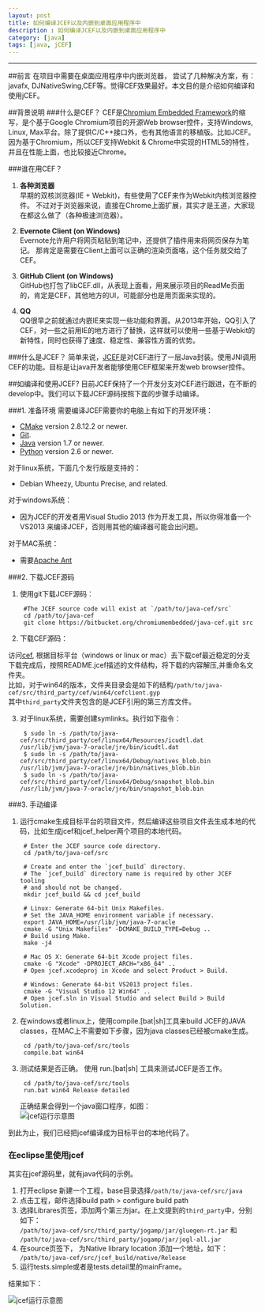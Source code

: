 ```yaml
---
layout: post
title: 如何编译JCEF以及内嵌到桌面应用程序中
description : 如何编译JCEF以及内嵌到桌面应用程序中
category: [java]
tags: [java, jCEF]
---
```



-----------------------


<div class="toc">
			
</div>

##前言
在项目中需要在桌面应用程序中内嵌浏览器， 尝试了几种解决方案，有：javafx, DJNativeSwing,CEF等。觉得CEF效果最好。本文目的是介绍如何编译和使用jCEF。

##背景说明
###什么是CEF？
CEF是[Chromium Embedded Framework](https://bitbucket.org/chromiumembedded/CEF)的缩写，是个基于Google Chromium项目的开源Web browser控件，支持Windows, Linux, Max平台。除了提供C/C++接口外，也有其他语言的移植版。比如JCEF。
因为基于Chromium，所以CEF支持Webkit & Chrome中实现的HTML5的特性，并且在性能上面，也比较接近Chrome。

###谁在用CEF？

1. **各种浏览器**    
早期的双核浏览器(IE + Webkit)，有些使用了CEF来作为Webkit内核浏览器控件。
不过对于浏览器来说，直接在Chrome上面扩展，其实才是王道，大家现在都这么做了（各种极速浏览器）。

2. **Evernote Client (on Windows)**    
Evernote允许用户将网页粘贴到笔记中，还提供了插件用来将网页保存为笔记。
那肯定是需要在Client上面可以正确的渲染页面咯，这个任务就交给了CEF。

3. **GitHub Client (on Windows)**	
GitHub也打包了libCEF.dll，从表现上面看，用来展示项目的ReadMe页面的，肯定是CEF，其他地方的UI，可能部分也是用页面来实现的。

4. **QQ**	
QQ很早之前就通过内嵌IE来实现一些功能和界面。从2013年开始，QQ引入了CEF，对一些之前用IE的地方进行了替换，这样就可以使用一些基于Webkit的新特性，同时也获得了速度、稳定性、兼容性方面的优势。

###什么是JCEF？
简单来说，[JCEF](https://bitbucket.org/chromiumembedded/java-cef)是对CEF进行了一层Java封装。使用JNI调用CEF的功能。目标是让java开发者能够使用CEF框架来开发web browser控件。


##如编译和使用JCEF?
目前JCEF保持了一个开发分支对CEF进行跟进，在不断的develop中。我们可以下载JCEF源码按照下面的步骤手动编译。

###1. 准备环境
需要编译JCEF需要你的电脑上有如下的开发环境：

+ [CMake](http://cmake.org/download/) version 2.8.12.2 or newer.
+ [Git](https://git-scm.com/book/en/v2/Getting-Started-Installing-Git).
+ [Java](https://java.com/en/download/) version 1.7 or newer.
+ [Python](https://www.python.org/downloads/) version 2.6 or newer.

对于linux系统，下面几个发行版是支持的：    	

+ Debian Wheezy, Ubuntu Precise, and related.
 
对于windows系统：	

+ 因为JCEF的开发者用Visual Studio 2013 作为开发工具，所以你得准备一个VS2013 来编译JCEF，否则用其他的编译器可能会出问题。
 
对于MAC系统：	

+ 需要[Apache Ant](https://ant.apache.org/bindownload.cgi)

###2. 下载JCEF源码

1. 使用git下载JCEF源码：

		#The JCEF source code will exist at `/path/to/java-cef/src`
		cd /path/to/java-cef
		git clone https://bitbucket.org/chromiumembedded/java-cef.git src

		
2. <p>下载CEF源码： </p> 	
访问[cef](http://cefbuilds.com), 根据目标平台（windows or linux or mac）去下载cef最近稳定的分支下载完成后，按照README.jcef描述的文件结构，将下载的内容解压,并重命名文件夹。  
比如，对于win64的版本，文件夹目录会是如下的结构`/path/to/java-cef/src/third_party/cef/win64/cefclient.gyp`		
其中`third_party`文件夹包含的是JCEF引用的第三方库文件。

3. 对于linux系统，需要创建symlinks。执行如下指令：

		$ sudo ln -s /path/to/java-cef/src/third_party/cef/linux64/Resources/icudtl.dat /usr/lib/jvm/java-7-oracle/jre/bin/icudtl.dat
		$ sudo ln -s /path/to/java-cef/src/third_party/cef/linux64/Debug/natives_blob.bin /usr/lib/jvm/java-7-oracle/jre/bin/natives_blob.bin
		$ sudo ln -s /path/to/java-cef/src/third_party/cef/linux64/Debug/snapshot_blob.bin /usr/lib/jvm/java-7-oracle/jre/bin/snapshot_blob.bin
		
###3. 手动编译
1. 运行cmake生成目标平台的项目文件，然后编译这些项目文件去生成本地的代码，比如生成jcef和jcef_helper两个项目的本地代码。

		# Enter the JCEF source code directory.
		cd /path/to/java-cef/src

		# Create and enter the `jcef_build` directory.
		# The `jcef_build` directory name is required by other JCEF tooling
		# and should not be changed.
		mkdir jcef_build && cd jcef_build

		# Linux: Generate 64-bit Unix Makefiles.
		# Set the JAVA_HOME environment variable if necessary.
		export JAVA_HOME=/usr/lib/jvm/java-7-oracle
		cmake -G "Unix Makefiles" -DCMAKE_BUILD_TYPE=Debug ..
		# Build using Make.
		make -j4

		# Mac OS X: Generate 64-bit Xcode project files.
		cmake -G "Xcode" -DPROJECT_ARCH="x86_64" ..
		# Open jcef.xcodeproj in Xcode and select Product > Build.

		# Windows: Generate 64-bit VS2013 project files.
		cmake -G "Visual Studio 12 Win64" ..
		# Open jcef.sln in Visual Studio and select Build > Build Solution.

2. 在windows或者linux上，使用compile.[bat|sh]工具来build JCEF的JAVA classes，在MAC上不需要如下步骤，因为java classes已经被cmake生成。

		cd /path/to/java-cef/src/tools
		compile.bat win64

3. 测试结果是否正确。
   使用 run.[bat|sh] 工具来测试JCEF是否工作。
	
		cd /path/to/java-cef/src/tools
		run.bat win64 Release detailed
	
	正确结果会得到一个java窗口程序，如图：		
	![jcef运行示意图]({{site.baseurl}}/img/jcef-result.png)
	
到此为止，我们已经把jcef编译成为目标平台的本地代码了。

### 在eclipse里使用jcef
其实在jcef源码里，就有java代码的示例。

1. 打开eclipse 新建一个工程，base目录选择`/path/to/java-cef/src/java`
2. 点击工程，邮件选择build path > configure build path
3. 选择Librares页签，添加两个第三方jar。在上文提到的`third_party`中，分别如下：		
	`/path/to/java-cef/src/third_party/jogamp/jar/gluegen-rt.jar` 和 `/path/to/java-cef/src/third_party/jogamp/jar/jogl-all.jar`
4. 在source页签下， 为Native library location 添加一个地址，如下：	
	`/path/to/java-cef/src/jcef_build/native/Release`
5. 运行tests.simple或者是tests.detail里的mainFrame。

结果如下：	

![jcef运行示意图]({{site.baseurl}}/img/jcef-result.png)
	


